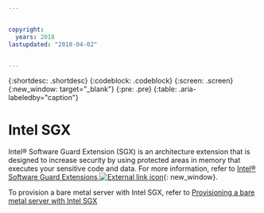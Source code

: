 ```yaml
---


copyright:
  years: 2018
lastupdated: "2018-04-02"


---
```


{:shortdesc: .shortdesc}
{:codeblock: .codeblock}
{:screen: .screen}
{:new_window: target="_blank"}
{:pre: .pre}
{:table: .aria-labeledby="caption"}

# Intel SGX
Intel® Software Guard Extension (SGX) is an architecture extension that is designed to increase security by using protected areas in memory that executes your sensitive code and data. For more information, refer to [Intel® Software Guard Extensions ![External link icon](../icons/launch-glyph.svg "External link icon")](https://software.intel.com/en-us/sgx){: new_window}.

To provision a bare metal server with Intel SGX, refer to [Provisioning a bare metal server with Intel SGX](../bare-metal/bare-metal-provision-SGX.html)
